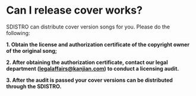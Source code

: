# Can I release cover works?

SDISTRO can distribute cover version songs for you. Please do the following:

**1. Obtain the license and authorization certificate of the copyright owner of the original song;**

**2. After obtaining the authorization certificate, contact our legal department (legalaffairs@kanjian.com) to conduct a licensing audit.**

**3. After the audit is passed your cover versions can be distributed through the SDISTRO.**
